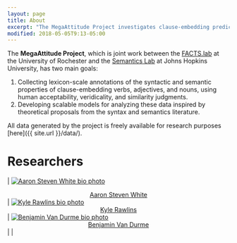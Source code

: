 ```yaml
---
layout: page
title: About
excerpt: "The MegaAttitude Project investigates clause-embedding predicates' semantic properties and syntactic distribution using tools from computational psycholinguistics."
modified: 2018-05-05T9:13-05:00
---
```


The **MegaAttitude Project**, which is joint work between the [FACTS.lab](http://factslab.io) at the University of Rochester and the [Semantics Lab](http://sites.krieger.jhu.edu/rawlins/semantics-lab/) at Johns Hopkins University, has two main goals:

1. Collecting lexicon-scale annotations of the syntactic and semantic properties of clause-embedding verbs, adjectives, and nouns, using human acceptability, veridicality, and similarity judgments.
2. Developing scalable models for analyzing these data inspired by theoretical proposals from the syntax and semantics literature.

All data generated by the project is freely available for research purposes [here]({{ site.url }}/data/).   

# Researchers

| <a href="http://aaronstevenwhite.io"><img src="{{ site.url }}/images/aaron.jpg" class="bio-photo-about" alt="Aaron Steven White bio photo"/></a><br/><center>[Aaron Steven White](http://aaronstevenwhite.io)</center> | <a href="http://sites.krieger.jhu.edu/rawlins/"><img src="{{ site.url }}/images/kyle.jpg" class="bio-photo-about" alt="Kyle Rawlins bio photo"/></a><br/><center>[Kyle Rawlins](http://sites.krieger.jhu.edu/rawlins/)</center> | <a href="http://www.cs.jhu.edu/~vandurme/"><img src="{{ site.url }}/images/ben.jpg" class="bio-photo-about" alt="Benjamin Van Durme bio photo"/></a><br/><center>[Benjamin Van Durme](http://www.cs.jhu.edu/~vandurme/)</center> |
|
